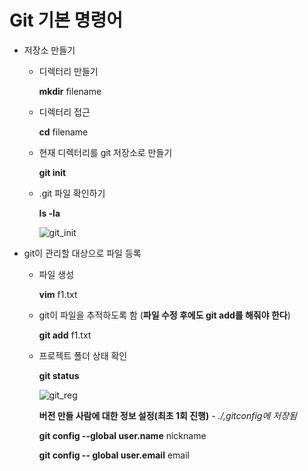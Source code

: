 # Git 기본 명령어

* 저장소 만들기

  * 디렉터리 만들기 

    **mkdir** filename

  * 디렉터리 접근

    **cd** filename

  * 현재 디렉터리를 git 저장소로 만들기

    **git init**

  * .git 파일 확인하기

    **ls -la**

    ![git_init](C:\Users\EomJaeWoong\TIL\image\git\git_init.jpg)

    

* git이 관리할 대상으로 파일 등록

  * 파일 생성

    **vim** f1.txt

  * git이 파일을 추적하도록 함 (**파일 수정 후에도 git add를 해줘야 한다**)

    **git add** f1.txt

  * 프로젝트 폴더 상태 확인

    **git status**

    

    ![git_reg](C:\Users\EomJaeWoong\TIL\image\git\git_reg.jpg)

    

    **버전 만들 사람에 대한 정보 설정(최초 1회 진행)** - _./,gitconfig에 저장됨_

    

    **git config --global user.name** nickname

    **git config -- global user.email** email

    

    

    

    